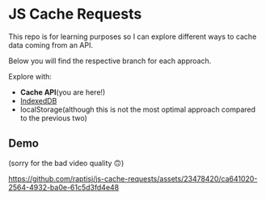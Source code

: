# JS Cache Requests

This repo is for learning purposes so I can explore different ways to cache data coming from an API.

Below you will find the respective branch for each approach.

Explore with:
- **Cache API**(you are here!)
- [IndexedDB](https://github.com/raptisj/js-cache-requests/tree/indexedDB)
- localStorage(although this is not the most optimal approach compared to the previous two)

## Demo 
(sorry for the bad video quality 🙃)

https://github.com/raptisj/js-cache-requests/assets/23478420/ca641020-2564-4932-ba0e-61c5d3fd4e48


